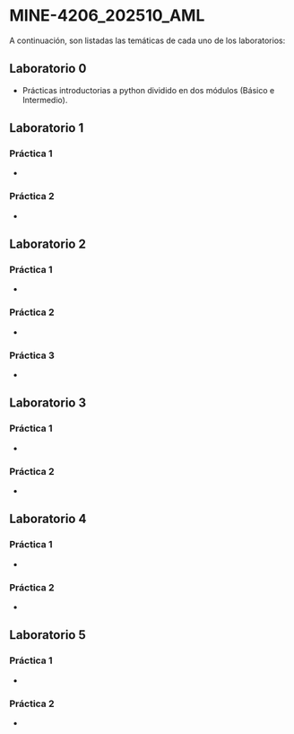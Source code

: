 # MINE-4206_202510_AML

A continuación, son listadas las temáticas de cada uno de los laboratorios:

## Laboratorio 0
- Prácticas introductorias a python dividido en dos módulos (Básico e Intermedio).


## Laboratorio 1
### Práctica 1
- 
### Práctica 2
- 

## Laboratorio 2
### Práctica 1
- 
### Práctica 2
- 
### Práctica 3
- 

## Laboratorio 3
### Práctica 1
- 
### Práctica 2
- 

## Laboratorio 4
### Práctica 1
- 
### Práctica 2
- 

## Laboratorio 5
### Práctica 1
- 

### Práctica 2
- 
